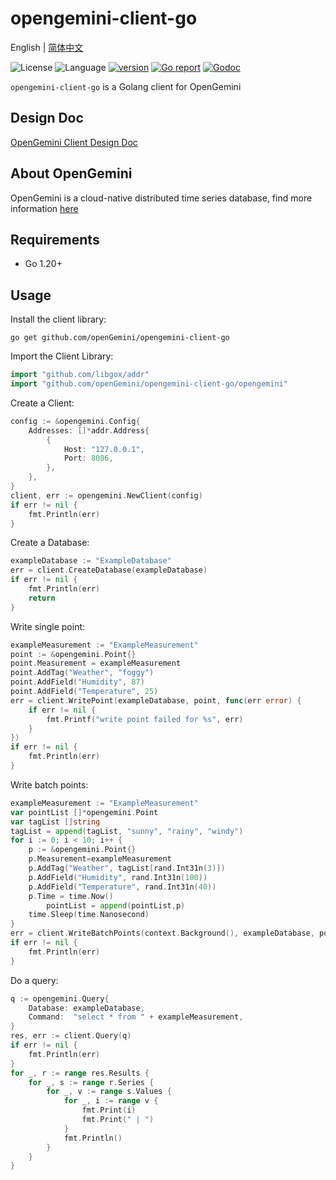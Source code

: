 # opengemini-client-go

English | [简体中文](README_CN.md)

![License](https://img.shields.io/badge/license-Apache2.0-green)
![Language](https://img.shields.io/badge/Language-Go-blue.svg)
[![version](https://img.shields.io/github/v/tag/opengemini/opengemini-client-go?label=release&color=blue)](https://github.com/opengemini/opengemini-client-go/releases)
[![Go report](https://goreportcard.com/badge/github.com/opengemini/opengemini-client-go)](https://goreportcard.com/report/github.com/opengemini/opengemini-client-go)
[![Godoc](http://img.shields.io/badge/docs-go.dev-blue.svg?style=flat-square)](https://pkg.go.dev/github.com/openGemini/opengemini-client-go)

`opengemini-client-go` is a Golang client for OpenGemini

## Design Doc

[OpenGemini Client Design Doc](https://github.com/openGemini/openGemini.github.io/blob/main/src/guide/develop/client_design.md)

## About OpenGemini

OpenGemini is a cloud-native distributed time series database, find more information [here](https://github.com/openGemini/openGemini)

## Requirements

- Go 1.20+

## Usage

Install the client library:

```
go get github.com/openGemini/opengemini-client-go
```

Import the Client Library:

```go
import "github.com/libgox/addr"
import "github.com/openGemini/opengemini-client-go/opengemini"
```

Create a Client:

```go
config := &opengemini.Config{
	Addresses: []*addr.Address{
		{
			Host: "127.0.0.1",
			Port: 8086,
		},
	},
}
client, err := opengemini.NewClient(config)
if err != nil {
	fmt.Println(err)
}
```

Create a Database:

```go
exampleDatabase := "ExampleDatabase"
err = client.CreateDatabase(exampleDatabase)
if err != nil {
	fmt.Println(err)
	return
}
```

Write single point:

```go
exampleMeasurement := "ExampleMeasurement"
point := &opengemini.Point{}
point.Measurement = exampleMeasurement
point.AddTag("Weather", "foggy")
point.AddField("Humidity", 87)
point.AddField("Temperature", 25)
err = client.WritePoint(exampleDatabase, point, func(err error) {
	if err != nil {
		fmt.Printf("write point failed for %s", err)
	}
})
if err != nil {
	fmt.Println(err)
}
```

Write batch points:

```go
exampleMeasurement := "ExampleMeasurement"
var pointList []*opengemini.Point
var tagList []string
tagList = append(tagList, "sunny", "rainy", "windy")
for i := 0; i < 10; i++ {
	p := &opengemini.Point{}
	p.Measurement=exampleMeasurement
	p.AddTag("Weather", tagList[rand.Int31n(3)])
	p.AddField("Humidity", rand.Int31n(100))
	p.AddField("Temperature", rand.Int31n(40))
	p.Time = time.Now()
        pointList = append(pointList,p)
	time.Sleep(time.Nanosecond)
}
err = client.WriteBatchPoints(context.Background(), exampleDatabase, pointList)
if err != nil {
	fmt.Println(err)
}
```

Do a query:

```go
q := opengemini.Query{
	Database: exampleDatabase,
	Command:  "select * from " + exampleMeasurement,
}
res, err := client.Query(q)
if err != nil {
	fmt.Println(err)
}
for _, r := range res.Results {
	for _, s := range r.Series {
		for _, v := range s.Values {
			for _, i := range v {
				fmt.Print(i)
				fmt.Print(" | ")
			}
			fmt.Println()
		}
	}
}
```
